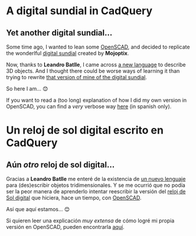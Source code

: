 # A digital sundial in CadQuery

## Yet another digital sundial...

Some time ago, I wanted to lean some [OpenSCAD](https://openscad.org/), and decided to replicate the wonderlful [digital sundial](https://www.thingiverse.com/thing:1068443) created by **Mojoptix**.

Now, thanks to **Leandro Batlle**, I came across [a new language](https://github.com/CadQuery/cadquery) to describe 3D objects. And I thought there could be worse ways of learning it than trying to rewrite [that version of mine of the digital sundial](https://github.com/lopezsolerluis/reloj-de-sol-digital).

So here I am... 😊

If you want to read a (too long) explanation of how I did my own version in OpenSCAD, you can find a *very* verbose way [here](https://github.com/lopezsolerluis/reloj-de-sol-libro) (in spanish only).

# Un reloj de sol digital escrito en CadQuery

## Aún *otro* reloj de sol digital...

Gracias a **Leandro Batlle** me enteré de la existencia de [un nuevo lenguaje](https://github.com/CadQuery/cadquery) para (des)escribir objetos tridimensionales. Y se me ocurrió que no podía ser la peor manera de aprenderlo intentar reescribir la versión del [reloj de Sol digital](https://github.com/lopezsolerluis/reloj-de-sol-digital) que hiciera, hace un tiempo, con [OpenSCAD](https://openscad.org/). 

Así que aquí estamos... 😊

Si quieren leer una explicación *muy extensa* de cómo logré mi propia versión en OpenSCAD, pueden encontrarla [aquí](https://github.com/lopezsolerluis/reloj-de-sol-libro).
